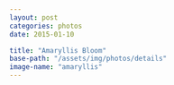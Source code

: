 ```yaml
---
layout: post
categories: photos
date: 2015-01-10

title: "Amaryllis Bloom"
base-path: "/assets/img/photos/details"
image-name: "amaryllis"
---
```

